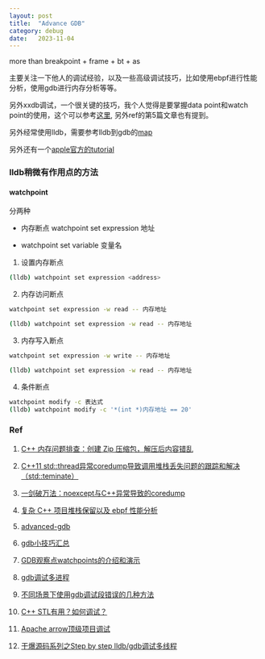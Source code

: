 ```yaml
---
layout: post
title:  "Advance GDB"
category: debug
date:   2023-11-04
---
```


more than breakpoint + frame + bt + as

主要关注一下他人的调试经验，以及一些高级调试技巧，比如使用ebpf进行性能分析，使用gdb进行内存分析等等。

另外xxdb调试，一个很关键的技巧，我个人觉得是要掌握data point和watch point的使用，这个可以参考[这里](https://www.cnblogs.com/liuhanxu/p/16123981.html), 另外ref的第5篇文章也有提到。

另外经常使用lldb，需要参考lldb到gdb的[map](https://lldb.llvm.org/use/map.html)

另外还有一个[apple官方的tutorial](https://developer.apple.com/library/archive/documentation/IDEs/Conceptual/gdb_to_lldb_transition_guide/document/lldb-command-examples.html)

### lldb稍微有作用点的方法

#### watchpoint

分两种

+ 内存断点 watchpoint set expression 地址

+ watchpoint set variable 变量名

1. 设置内存断点

```bash
(lldb) watchpoint set expression <address>
```

2. 内存访问断点

```bash
watchpoint set expression -w read -- 内存地址

(lldb) watchpoint set expression -w read -- 内存地址
```

3. 内存写入断点

```bash
watchpoint set expression -w write -- 内存地址

(lldb) watchpoint set expression -w read -- 内存地址
```

4. 条件断点

```bash
watchpoint modify -c 表达式
(lldb) watchpoint modify -c '*(int *)内存地址 == 20'
```


### Ref

1. [C++ 内存问题排查：创建 Zip 压缩包，解压后内容错乱](https://selfboot.cn/2023/10/19/c++_zip_memory_problem/)

2. [C++11 std::thread异常coredump导致调用堆栈丢失问题的跟踪和解决（std::teminate）](https://zhuanlan.zhihu.com/p/456536345)

3. [一剑破万法：noexcept与C++异常导致的coredump](https://zhuanlan.zhihu.com/p/609434714)

4. [复杂 C++ 项目堆栈保留以及 ebpf 性能分析](https://selfboot.cn/2023/10/17/c++_frame_pointer/)

5. [advanced-gdb](https://interrupt.memfault.com/blog/advanced-gdb)

6. [gdb小技巧汇总](https://www.cnblogs.com/liuhanxu/p/16026260.html)

7. [GDB观察点watchpoints的介绍和演示](https://www.cnblogs.com/liuhanxu/p/16123981.html)

8. [gdb调试多进程](https://www.cnblogs.com/liuhanxu/p/16158842.html)

9. [不同场景下使用gdb调试段错误的几种方法](https://www.cnblogs.com/liuhanxu/p/17446765.html)

10. [C++ STL有用？如何调试？](https://mp.weixin.qq.com/s/UWG-5WZLCavFNuwpfz6NaA)

11. [Apache arrow顶级项目调试](https://mp.weixin.qq.com/s/-XdastMGa3vVrN5nMiQkdw)

12. [干爆源码系列之Step by step lldb/gdb调试多线程](https://mp.weixin.qq.com/s/3-4KDcJgQ2cgqW_KALGstg)
